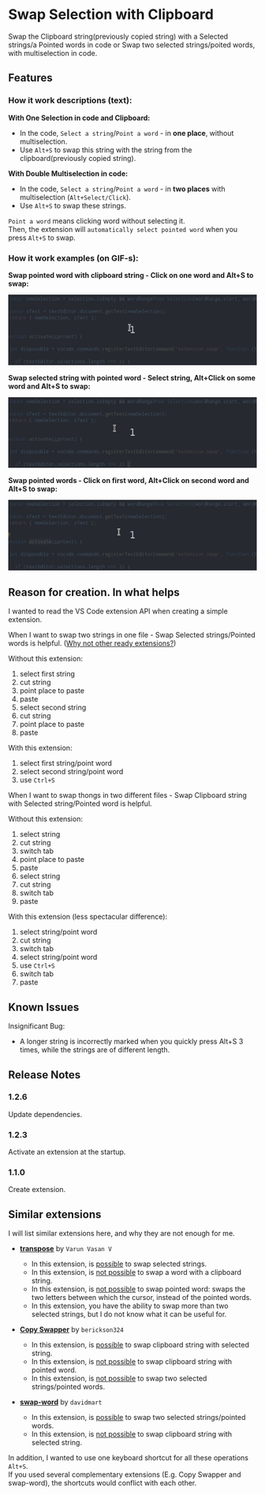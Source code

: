 # Swap Selection with Clipboard

Swap the Clipboard string(previously copied string) with a Selected strings/a Pointed words in code or Swap two selected strings/poited words, with multiselection in code.

## Features

### **How it work descriptions (text):**

**With One Selection in code and Clipboard:** 

* In the code, `Select a string`/`Point a word` - in **one place**, without multiselection.
* Use `Alt+S` to swap this string with the string from the clipboard(previously copied string).

**With Double Multiselection in code:**  

* In the code, `Select a string`/`Point a word` - in **two places** with multiselection (`Alt+Select/Click`).
* Use `Alt+S` to swap these strings.

`Point a word` means clicking word without selecting it.  
Then, the extension will `automatically select pointed word` when you press `Alt+S` to swap.

### **How it work examples (on GIF-s):**

**Swap pointed word with clipboard string - Click on one word and Alt+S to swap:**

![swap-pointed-word-with-clipboard-string](readme/swap-pointed-word-with-clipboard-string-dark.gif)

**Swap selected string with pointed word  - Select string, Alt+Click on some word and Alt+S to swap:**

![swap-selected-string-with-pointed-word](readme/swap-selected-string-with-pointed-word-dark.gif)

**Swap pointed words - Click on first word, Alt+Click on second word and Alt+S to swap:**

![swap-pointed-words](readme/swap-pointed-words-dark.gif)  

## Reason for creation. In what helps

I wanted to read the VS Code extension API when creating a simple extension.

When I want to swap two strings in one file - Swap Selected strings/Pointed words is helpful. ([Why not other ready extensions?](#Similar-extensions))

Without this extension:

1. select first string
1. cut string
1. point place to paste
1. paste
1. select second string
1. cut string
1. point place to paste
1. paste

With this extension:

1. select first string/point word
1. select second string/point word
1. use `Ctrl+S`

When I want to swap thongs in two different files - Swap Clipboard string with Selected string/Pointed word is helpful.

Without this extension:

1. select string
1. cut string
1. switch tab
1. point place to paste
1. paste
1. select string
1. cut string
1. switch tab
1. paste

With this extension (less spectacular difference):

1. select string/point word
1. cut string
1. switch tab
1. select string/point word
1. use `Ctrl+S`
1. switch tab
1. paste

## Known Issues

Insignificant Bug:

* A longer string is incorrectly marked when you quickly press Alt+S 3 times, while the strings are of different length.

## Release Notes

### 1.2.6

Update dependencies.

### 1.2.3

Activate an extension at the startup.

### 1.1.0

Create extension.


## Similar extensions

I will list similar extensions here, and why they are not enough for me.

* **[transpose](https://marketplace.visualstudio.com/items?itemName=v4run.transpose
)** by `Varun Vasan V`

  * In this extension, is <span style="text-decoration:underline">possible</span> to swap selected strings.
  * In this extension, is <span style="text-decoration:underline">not possible</span> to swap a word with a clipboard string.
  * In this extension, is <span style="text-decoration:underline">not possible</span> to swap pointed word: swaps the two letters between which the cursor, instead of the pointed words.
  * In this extension, you have the ability to swap more than two selected strings, but I do not know what it can be useful for.


* **[Copy Swapper](https://marketplace.visualstudio.com/items?itemName=berickson324.copyswapper)** by `berickson324`

  * In this extension, is <span style="text-decoration:underline">possible</span> to swap clipboard string with selected string.
  * In this extension, is <span style="text-decoration:underline">not possible</span> to swap clipboard string with pointed word.
  * In this extension, is <span style="text-decoration:underline">not possible</span> to swap two selected strings/pointed words.


* **[swap-word](https://marketplace.visualstudio.com/items?itemName=davidmart.swap-word)** by `davidmart`

  * In this extension, is <span style="text-decoration:underline">possible</span> to swap two selected strings/pointed words.
  * In this extension, is <span style="text-decoration:underline">not possible</span> to swap clipboard string with selected string.


In addition, I wanted to use one keyboard shortcut for all these operations `Alt+S`.  
If you used several complementary extensions (E.g. Copy Swapper and swap-word), the shortcuts would conflict with each other.
